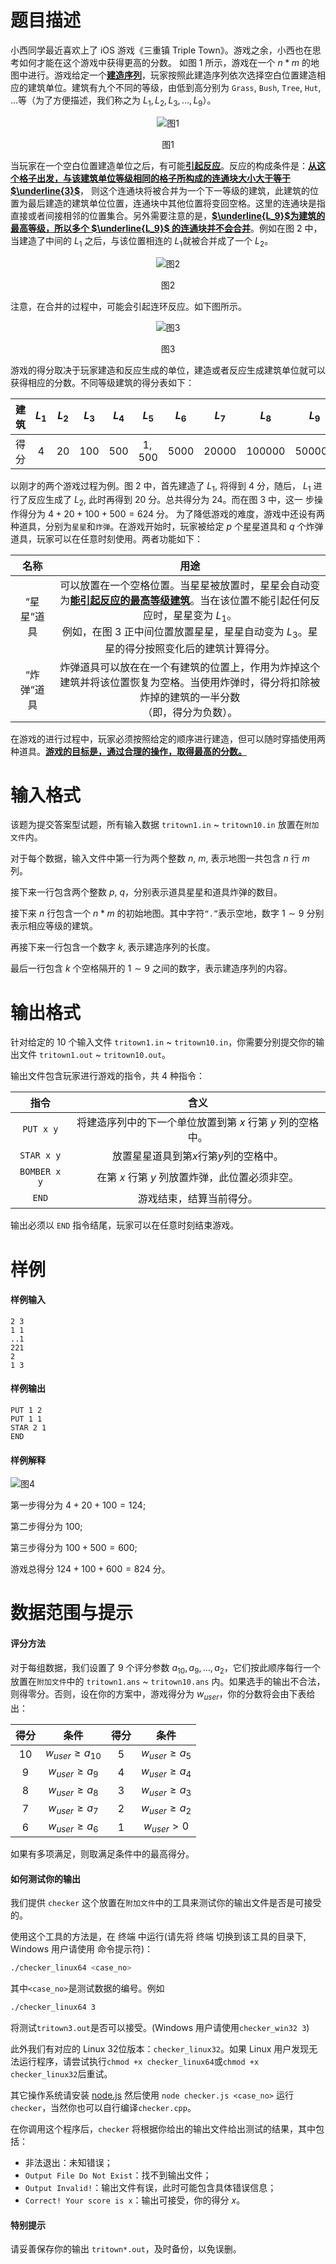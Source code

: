 
# 题目描述

小西同学最近喜欢上了 iOS 游戏《三重镇 Triple Town》。游戏之余，小西也在思考如何才能在这个游戏中获得更高的分数。 如图 1 所示，游戏在一个 $n*m$ 的地图中进行。游戏给定一个<u>**建造序列**</u>，玩家按照此建造序列依次选择空白位置建造相应的建筑单位。建筑有九个不同的等级，由低到高分别为 `Grass`, `Bush`, `Tree`, `Hut`, …等（为了方便描述，我们称之为 $L_1, L_2, L_3, …, L_9$）。

<center>

![图1](/source/seuoj/26/img/aHR0cHM6Ly9vai5zZXVjcGMuY2x1Yi9wcm9ibGVtLzI2L3Rlc3RkYXRhL2Rvd25sb2FkL3BpYzEucG5n.png)

</center>

<center>图1</center>

当玩家在一个空白位置建造单位之后，有可能<u>**引起反应**</u>。反应的构成条件是：<u>**从这个格子出发，与该建筑单位等级相同的格子所构成的连通块大小大于等于$\underline{3}$**</u>， 则这个连通块将被合并为一个下一等级的建筑，此建筑的位置为最后建造的建筑单位位置，连通块中其他位置将变回空格。这里的连通块是指直接或者间接相邻的位置集合。另外需要注意的是，<u>**$\underline{L_9}$为建筑的最高等级，所以多个 $\underline{L_9}$ 的连通块并不会合并**</u>。例如在图 2 中，当建造了中间的 $L_1$ 之后，与该位置相连的 $L_1$就被合并成了一个 $L_2$。

<center>

![图2](/source/seuoj/26/img/aHR0cHM6Ly9vai5zZXVjcGMuY2x1Yi9wcm9ibGVtLzI2L3Rlc3RkYXRhL2Rvd25sb2FkL3BpYzIucG5n.png)

</center>

<center>图2</center>

注意，在合并的过程中，可能会引起连环反应。如下图所示。

<center>

![图3](/source/seuoj/26/img/aHR0cHM6Ly9vai5zZXVjcGMuY2x1Yi9wcm9ibGVtLzI2L3Rlc3RkYXRhL2Rvd25sb2FkL3BpYzMucG5n.png)

</center>

<center>图3</center>

游戏的得分取决于玩家建造和反应生成的单位，建造或者反应生成建筑单位就可以获得相应的分数。不同等级建筑的得分表如下：

|建筑|$L_1$|$L_2$|$L_3$|$L_4$|$L_5$|$L_6$|$L_7$|$L_8$|$L_9$|
|:----:|:-----:|:-----:|:-----:|:-----:|:-----:|:-----:|:-----:|:-----:|:-----:|
|得分|$4$|$20$|$100$|$500$|$1,500$|$5000$|$20000$|$100000$|$500000$|

以刚才的两个游戏过程为例。图 2 中，首先建造了 $L_1$, 将得到 $4$ 分，随后， $L_1$ 进行了反应生成了 $L_2$, 此时再得到 $20$ 分。总共得分为 $24$。而在图 3 中，这一 步操作得分为 $4+20+100+500=624$ 分。 为了降低游戏的难度，游戏中还设有两种道具，分别为`星星`和`炸弹`。在游戏开始时，玩家被给定 $p$ 个星星道具和 $q$ 个炸弹道具，玩家可以在任意时刻使用。两者功能如下：

|名称|用途|
|:---------------:|:----------:|
|“星星”道具|可以放置在一个空格位置。当星星被放置时，星星会自动变为<u>**能引起反应的最高等级建筑**</u>。当在该位置不能引起任何反应时，星星变为 $L_1$。<br>例如，在图 3 正中间位置放置星星，星星自动变为 $L_3$。星星的得分按照变化后的建筑计算得分。|
|“炸弹”道具|炸弹道具可以放在在一个有建筑的位置上，作用为炸掉这个建筑并将该位置恢复为空格。当使用炸弹时，得分将扣除被炸掉的建筑的一半分数<br>（即，得分为负数）。|

在游戏的进行过程中，玩家必须按照给定的顺序进行建造，但可以随时穿插使用两种道具。<u>**游戏的目标是，通过合理的操作，取得最高的分数。**</u>

# 输入格式

该题为提交答案型试题，所有输入数据 `tritown1.in` ~ `tritown10.in` 放置在`附加文件`内。

对于每个数据，输入文件中第一行为两个整数 $n$, $m$, 表示地图一共包含 $n$ 行 $m$ 列。

接下来一行包含两个整数 $p$, $q$，分别表示道具星星和道具炸弹的数目。

接下来 $n$ 行包含一个 $n * m$ 的初始地图。其中字符`“.”`表示空地，数字 $1\sim 9$ 分别表示相应等级的建筑。

再接下来一行包含一个数字 $k$, 表示建造序列的长度。

最后一行包含 $k$ 个空格隔开的 $1\sim 9$ 之间的数字，表示建造序列的内容。

# 输出格式

针对给定的 $10$ 个输入文件 `tritown1.in` ~ `tritown10.in`，你需要分别提交你的输出文件 `tritown1.out` ~ `tritown10.out`。

输出文件包含玩家进行游戏的指令，共 $4$ 种指令：

|指令|含义|
|:--:|:----------:|
|`PUT x y`|将建造序列中的下一个单位放置到第 $x$ 行第 $y$ 列的空格中。
|`STAR x y`|放置星星道具到第$x$行第$y$列的空格中。|
|`BOMBER x y`|在第 $x$ 行第 $y$ 列放置炸弹，此位置必须非空。|
|`END`|游戏结束，结算当前得分。|

输出必须以 `END` 指令结尾，玩家可以在任意时刻结束游戏。

# 样例

#### 样例输入

```plain
2 3
1 1
..1
221
2
1 3
```

#### 样例输出

```plain
PUT 1 2
PUT 1 1
STAR 2 1
END
```

#### 样例解释

![图4](/source/seuoj/26/img/aHR0cHM6Ly9vai5zZXVjcGMuY2x1Yi9wcm9ibGVtLzI2L3Rlc3RkYXRhL2Rvd25sb2FkL3BpYzQucG5n.png)

第一步得分为 $4+20+100=124$;

第二步得分为 $100$;

第三步得分为 $100+500=600$;

游戏总得分 $124+100+600=824$ 分。

# 数据范围与提示

#### 评分方法

对于每组数据，我们设置了 $9$ 个评分参数 $a_{10}, a_9, …, a_2$，它们按此顺序每行一个放置在`附加文件`中的 `tritown1.ans` ~ `tritown10.ans` 内。如果选手的输出不合法，则得零分。否则，设在你的方案中，游戏得分为 $w_{user}$，你的分数将会由下表给出：

|得分|条件|得分|条件|
|:----:|:------:|:----:|:------:|
|10|$w_{user}\geq a_{10}$|5|$w_{user}\geq a_5$|
|9|$w_{user}\geq a_9$|4|$w_{user}\geq a_4$|
|8|$w_{user}\geq a_8$|3|$w_{user}\geq a_3$|
|7|$w_{user}\geq a_7$|2|$w_{user}\geq a_2$|
|6|$w_{user}\geq a_6$|1|$w_{user}>0$|

如果有多项满足，则取满足条件中的最高得分。

#### 如何测试你的输出

我们提供 `checker` 这个放置在`附加文件`中的工具来测试你的输出文件是否是可接受的。

使用这个工具的方法是，在 终端 中运行(请先将 终端 切换到该工具的目录下, Windows 用户请使用 命令提示符)：

```bash
./checker_linux64 <case_no>
```

其中`<case_no>`是测试数据的编号。例如

```bash
./checker_linux64 3
```

将测试`tritown3.out`是否可以接受。(Windows 用户请使用`checker_win32 3`)

此外我们有对应的 Linux 32位版本：`checker_linux32`。如果 Linux 用户发现无法运行程序，请尝试执行`chmod +x checker_linux64`或`chmod +x checker_linux32`后重试。

其它操作系统请安装 [node.js](https://nodejs.org/) 然后使用 `node checker.js <case_no>` 运行`checker`，当然你也可以自行编译`checker.cpp`。

在你调用这个程序后，`checker` 将根据你给出的输出文件给出测试的结果，其中包括：

* 非法退出：未知错误；
* `Output File Do Not Exist`：找不到输出文件；
* `Output Invalid!`：输出文件有误，此时可能包含具体错误信息；
* `Correct! Your score is x`：输出可接受，你的得分 $x$。

#### 特别提示

请妥善保存你的输出 `tritown*.out`，及时备份，以免误删。

